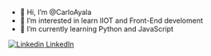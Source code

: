 - 👋 Hi, I’m @CarloAyala
- 👀 I’m interested in learn IIOT and Front-End develoment
- 🌱 I’m currently learning Python and JavaScript


[![Linkedin](https://img.shields.io/badge/linkedin-%230077B5.svg?style=for-the-badge&logo=linkedin&logoColor=white) LinkedIn](https://www.linkedin.com/in/carlo98/)
&nbsp;
<!---
CarloAyala/CarloAyala is a ✨ special ✨ repository because its `README.md` (this file) appears on your GitHub profile.
You can click the Preview link to take a look at your changes.
--->
